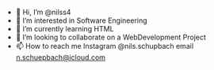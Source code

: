 - 👋 Hi, I’m @nilss4
- 👀 I’m interested in Software Engineering 
- 🌱 I’m currently learning HTML 
- 💞️ I’m looking to collaborate on a WebDevelopment Project
- 📫 How to reach me Instagram @nils.schupbach email n.schuepbach@icloud.com

<!---
nilss4/nilss4 is a ✨ special ✨ repository because its `README.md` (this file) appears on your GitHub profile.
You can click the Preview link to take a look at your changes.
--->
